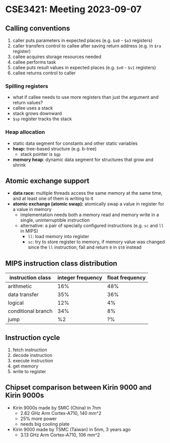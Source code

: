 # CSE3421: Meeting 2023-09-07

## Calling conventions
1. caller puts parameters in expected places (e.g. `$a0` - `$a3` registers)
2. caller transfers control to callee after saving return address (e.g. in `$ra` register)
3. callee acquires storage resources needed
4. callee performs task
5. callee puts result values in expected places (e.g. `$v0` - `$v1` registers)
6. callee returns control to caller

### Spilling registers
- what if callee needs to use more registers than just the argument and return values?
- callee uses a stack
- stack grows downward
- `$sp` register tracks the stack

### Heap allocation
- static data segment for constants and other static variables
- **heap:** tree-based structure (e.g. b-tree)
    - stack pointer is `$gp`
- **memory heap**: dynamic data segment for structures that grow and shrink

## Atomic exchange support
- **data race:** multiple threads access the same memory at the same time, and at least one of them is writing to it
- **atomic exchange (atomic swap):** atomically swap a value in register for a value in memory
    - implementation needs both a memory read and memory write in a single, uninterruptible instruction
    - alternative: a pair of specially configured instructions (e.g. `sc` and `ll` in MIPS)
        - `ll`: load memory into register
        - `sc`: try to store register to memory, if memory value was changed since the `ll` instruction, fail and return `0` in `$t0` instead

## MIPS instruction class distribution

| instruction class | integer frequency | float frequency |
|---|---|---|
| arithmetic | 16% | 48% |
| data transfer | 35% | 36% |
| logical | 12% | 4% |
| conditional branch | 34% | 8% |
| jump | %2 | ?% |

## Instruction cycle
1. fetch instruction
2. decode instruction
3. execute instruction
4. get memory
5. write to register

## Chipset comparison between Kirin 9000 and Kirin 9000s
- Kirin 9000s made by SMIC (China) in 7nm
    - 2.62 GHz Arm Cortex-A710, 140 mm^2
    - 25% more power
    - needs big cooling plate
- Kirin 9000 made by TSMC (Taiwan) in 5nm, 3 years ago
    - 3.13 GHz Arm Cortex-A710, 106 mm^2
